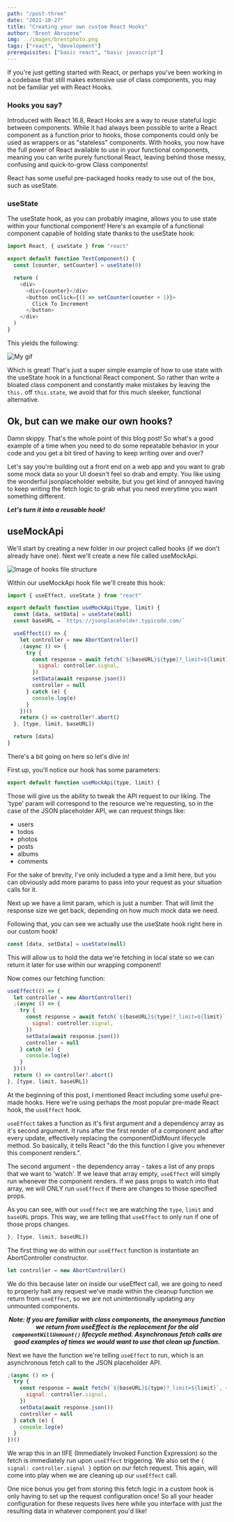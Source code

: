 ```yaml
---
path: "/post-three"
date: "2021-10-27"
title: "Creating your own custom React Hooks"
author: "Brent Abruzese"
img: ../images/brentphoto.png
tags: ["react", "development"]
prerequisites: ["basic react", "basic javascript"]
---
```


If you're just getting started with React, or perhaps you've been working in a codebase that still makes extensive use of class components, you may not be familiar yet with React Hooks.

<h3>Hooks you say?</h3>

Introduced with React 16.8, React Hooks are a way to reuse stateful logic between components. While it had always been possible to write a React component as a function prior to hooks, those components could only be used as wrappers or as "stateless" components. With hooks, you now have the full power of React available to use in your functional components, meaning you can write purely functional React, leaving behind those messy, confusing and quick-to-grow Class components!

React has some useful pre-packaged hooks ready to use out of the box, such as useState.

<h3>useState</h3>

The useState hook, as you can probably imagine, allows you to use state within your functional component! Here's an example of a functional component capable of holding state thanks to the useState hook:

```js
import React, { useState } from "react"

export default function TestComponent() {
  const [counter, setCounter] = useState(0)

  return (
    <div>
      <div>{counter}</div>
      <button onClick={() => setCounter(counter + 1)}>
        Click To Increment
      </button>
    </div>
  )
}
```

This yields the following:

![My gif](state_increment.gif)

Which is great! That's just a super simple example of how to use state with the useState hook in a functional React component. So rather than write a bloated class component and constantly make mistakes by leaving the `this.` off `this.state`, we avoid that for this much sleeker, functional alternative.

<h2>Ok, but can we make our own hooks?</h2>

Damn skippy. That's the whole point of this blog post! So what's a good example of a time when you need to do some repeatable behavior in your code and you get a bit tired of having to keep writing over and over?

Let's say you're building out a front end on a web app and you want to grab some mock data so your UI doesn't feel so drab and empty. You like using the wonderful jsonplaceholder website, but you get kind of annoyed having to keep writing the fetch logic to grab what you need everytime you want something different.

**_Let's turn it into a reusable hook!_**

<h2>useMockApi</h2>

We'll start by creating a new folder in our project called hooks (if we don't already have one). Next we'll create a new file called useMockApi.

![Image of hooks file structure](./file_struct_img.png)

Within our useMockApi hook file we'll create this hook:

```js
import { useEffect, useState } from "react"

export default function useMockApi(type, limit) {
  const [data, setData] = useState(null)
  const baseURL = `https://jsonplaceholder.typicode.com/`

  useEffect(() => {
    let controller = new AbortController()
    ;(async () => {
      try {
        const response = await fetch(`${baseURL}${type}?_limit=${limit}`, {
          signal: controller.signal,
        })
        setData(await response.json())
        controller = null
      } catch (e) {
        console.log(e)
      }
    })()
    return () => controller?.abort()
  }, [type, limit, baseURL])

  return [data]
}
```

There's a bit going on here so let's dive in!

First up, you'll notice our hook has some parameters:

```js
export default function useMockApi(type, limit) {
```

Those will give us the ability to tweak the API request to our liking.
The 'type' param will correspond to the resource we're requesting, so in the case of the JSON placeholder API, we can request things like:

<ul>
<li>
  users
</li>
<li>
  todos
</li>
<li>
  photos
</li>
<li>
  posts
</li>
<li>
  albums
</li>
<li>
  comments
</li>
</ul>

For the sake of brevity, I've only included a type and a limit here, but you can obviously add more params to pass into your request as your situation calls for it.

Next up we have a limit param, which is just a number. That will limit the response size we get back, depending on how much mock data we need.

Following that, you can see we actually use the useState hook right here in our custom hook!

```js
const [data, setData] = useState(null)
```

This will allow us to hold the data we're fetching in local state so we can return it later for use within our wrapping component!

Now comes our fetching function:

```js
useEffect(() => {
  let controller = new AbortController()
  ;(async () => {
    try {
      const response = await fetch(`${baseURL}${type}?_limit=${limit}`, {
        signal: controller.signal,
      })
      setData(await response.json())
      controller = null
    } catch (e) {
      console.log(e)
    }
  })()
  return () => controller?.abort()
}, [type, limit, baseURL])
```

At the beginning of this post, I mentioned React including some useful pre-made hooks. Here we're using perhaps the most popular pre-made React hook, the `useEffect` hook.

`useEffect` takes a function as it's first argument and a dependency array as it's second argument. It runs after the first render of a component and after every update, effectively replacing the componentDidMount lifecycle method. So basically, it tells React "do the this function I give you whenever this component renders.".

The second argument - the dependency array - takes a list of any props that we want to 'watch'. If we leave that array empty, `useEffect` will simply run whenever the component renders. If we pass props to watch into that array, we will ONLY run `useEffect` if there are changes to those specified props.

As you can see, with our `useEffect` we are watching the `type`, `limit` and `baseURL` props. This way, we are telling that `useEffect` to only run if one of those props changes.

```js
}, [type, limit, baseURL])
```

The first thing we do within our `useEffect` function is instantiate an AbortController constructor.

```js
let controller = new AbortController()
```

We do this because later on inside our useEffect call, we are going to need to properly halt any request we've made within the cleanup function we return from `useEffect`, so we are not unintentionally updating any unmounted components.

<i><b><center>Note: If you are familiar with class components, the anonymous function we return from useEffect is the replacement for the old `componentWillUnmount()` lifecycle method. Asynchronous fetch calls are good examples of times we would want to use that clean up function.</center></b></i>

Next we have the function we're telling `useEffect` to run, which is an asynchronous fetch call to the JSON placeholder API.

```js
;(async () => {
  try {
    const response = await fetch(`${baseURL}${type}?_limit=${limit}`, {
      signal: controller.signal,
    })
    setData(await response.json())
    controller = null
  } catch (e) {
    console.log(e)
  }
})()
```

We wrap this in an IIFE (Immediately Invoked Function Expression) so the fetch is immediately run upon `useEffect` triggering. We also set the `{ signal: controller.signal }` option on our fetch request. This again, will come into play when we are cleaning up our `useEffect` call.

One nice bonus you get from storing this fetch logic in a custom hook is only having to set up the request configuration once! So all your header configuration for these requests lives here while you interface with just the resulting data in whatever component you'd like!
